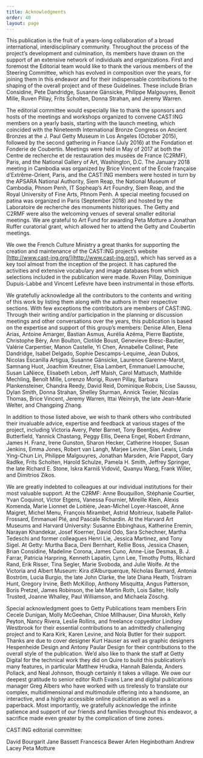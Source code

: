 ```yaml
---
title: Acknowledgments
order: 40
layout: page
---
```


This publication is the fruit of a years-long collaboration of a broad international, interdisciplinary community. Throughout the process of the project’s development and culmination, its members have drawn on the support of an extensive network of individuals and organizations. First and foremost the Editorial team would like to thank the various members of the Steering Committee, which has evolved in composition over the years, for joining them in this endeavor and for their indispensable contributions to the shaping of the overall project and of these Guidelines. These include Brian Considine, Pete Dandridge, Susanne Gänsicke, Philippe Malgouyres, Benoit Mille, Ruven Pillay, Frits Scholten, Donna Strahan, and Jeremy Warren. 

The editorial committee would especially like to thank the sponsors and hosts of the meetings and workshops organized to convene CAST:ING members on a yearly basis, starting with the launch meeting, which coincided with the Nineteenth International Bronze Congress on Ancient Bronzes at the J. Paul Getty Museum in Los Angeles (October 2015), followed by the second gathering in France (July 2016) at the Fondation et Fonderie de Coubertin. Meetings were held in May of 2017 at both the Centre de recherche et de restauration des musées de France (C2RMF), Paris, and the National Gallery of Art, Washington, D.C. The January 2018 meeting in Cambodia was organized by Brice Vincent of the École française d’Extrême-Orient, Paris, and the CAST:ING members were hosted in turn by the APSARA National Authority, Siem Reap, the National Museum of Cambodia, Phnom Penh, IT Sopheap’s Art Foundry, Siem Reap, and the Royal University of Fine Arts, Phnom Penh. A special meeting focused on patina was organized in Paris (September 2018) and hosted by the Laboratoire de recherche des monuments historiques. The Getty and C2RMF were also the welcoming venues of several smaller editorial meetings. We are grateful to Art Fund for awarding Peta Motture a Jonathan Ruffer curatorial grant, which allowed her to attend the Getty and Coubertin meetings. 

We owe the French Culture Ministry a great thanks for supporting the creation and maintenance of the CAST:ING project’s website [http://www.cast-ing.org/](http://www.cast-ing.org/), which has served as a key tool almost from the inception of the project. It has captured the activities and extensive vocabulary and image databases from which selections included in the publication were made. Ruven Pillay, Dominique Dupuis-Labbé and Vincent Lefèvre have been instrumental in those efforts. 

We gratefully acknowledge all the contributors to the contents and writing of this work by listing them along with the authors in their respective sections. With few exceptions the contributors are members of CAST:ING. Through their writing and/or participation in the planning or discussion meetings and other conversations over the years, this publication is based on the expertise and support of this group’s members: Denise Allen, Elena Arias, Antoine Amarger, Bastian Asmus, Aurélia Azéma, Pierre Baptiste, Christophe Béry, Ann Boulton, Clotilde Boust, Genevieve Bresc-Bautier, Valérie Carpentier, Manon Castelle, Yi Chen, Annabelle Collinet, Pete Dandridge, Isabel Delgado, Sophie Descamps-Lequime, Jean Dubos, Nicolas Escanilla Artigua, Susanne Gänsicke, Laurence Garenne-Marot, Samnang Huot, Joachim Kreutner, Elsa Lambert, Emmanuel Lamouche, Susan LaNiece, Elisabeth Lebon, Jeff Maish, Carol Mattusch, Mathilde Mechling, Benoît Mille, Lorenzo Morigi, Ruven Pillay, Barbara Plankensteiner, Chandra Reedy, David Reid, Dominique Robcis, Lise Saussu, Dylan Smith, Donna Strahan, Shelley Sturman, Annick Texier, Nicolas Thomas, Brice Vincent, Jeremy Warren, Ittai Weinryb, the late Jean-Marie Welter, and Changping Zhang.

In addition to those listed above, we wish to thank others who contributed their invaluable advice, expertise and feedback at various stages of the project, including Victoria Avery, Peter Barnet, Tony Beentjes, Andrew Butterfield, Yannick Chastang, Peggy Ellis, Deena Engel, Robert Erdmann, James H. Franz, Irene Gunston, Sharon Hecker, Catherine Hooper, Susan Jenkins, Emma Jones, Robert van Langh, Marjee Levine, Sîan Lewis, Linda Ying-Chun Lin, Philippe Malgouyres, Jonathan Marsden, Arie Pappot, Gary Radlke, Frits Scholten, Harold Schulze, Pamela H. Smith, Jeffrey Springer, the late Richard E. Stone, Iskra Karniš Vidovič, Quanyu Wang, Frank Willer, and Dimitrios Zikos.

We are greatly indebted to colleagues at our individual institutions for their most valuable support. At the C2RMF: Anne Bouquillon, Stéphanie Courtier, Yvan Coquinot, Victor Etgens, Vanessa Fournier, Mireille Klein, Alexis Komenda, Marie Lionnet de Loitiėre, Jean-Michel Loyer-Hascoët, Anne Maigret, Michel Menu, François Mirambet, Astrid Moitrieux, Isabelle Pallot-Frossard, Emmanuel Plé, and Pascale Richardin. At the Harvard Art Museums and Harvard University: Susanne Ebbinghaus, Katherine Eremin, Narayan Khandekar, Josef Koerner, David Odo, Sara Schechner, Martha Tedeschi and former colleagues Henri Lie, Jessica Martinez, and Tony Sigel. At Getty: Murtha Baca, Deni Bernhart, Kellie Boss, Jessica Chasen, Brian Considine, Madeline Corona, James Cuno, Anne-Lise Desmas, B. J. Farrar, Patricia Harpring, Kenneth Lapatin, Lynn Lee, Timothy Potts, Richard Rand, Erik Risser, Tina Segler, Marie Svoboda, and Julie Wolfe. At the Victoria and Albert Museum: Kira d’Alburquerque, Nicholas Barnard, Antonia Boström, Lucia Burgio, the late John Clarke, the late Diana Heath, Tristram Hunt, Gregory Irvine, Beth McKillop, Anthony Misquitta, Angus Patterson, Boris Pretzel, James Robinson, the late Martin Roth, Lois Salter, Holly Trusted, Joanne Whalley, Paul Williamson, and Michaela Zöschg. 

Special acknowledgment goes to Getty Publications team members Erin Cecele Dunigan, Molly McGeehan, Chloe Millhauser, Dina Murokh, Kelly Peyton, Nancy Rivera, Leslie Rollins, and freelance copyeditor Lindsey Westbrook for their essential contributions to an admittedly challenging project and to Kara Kirk, Karen Levine, and Nola Butler for their support. Thanks are due to cover designer Kurt Hauser as well as graphic designers Hespenheide Design and Antony Paular Design for their contributions to the overall style of the publication. We’d also like to thank the staff at Getty Digital for the technical work they did on Quire to build this publication’s many features, in particular Matthew Hrudka, Hannah Balenda, Anders Pollack, and Neal Johnson, though certainly it takes a village. We owe our deepest gratitude to senior editor Ruth Evans Lane and digital publications manager Greg Albers who have worked with us tirelessly to translate our complex, multidimensional and multimodule offering into a handsome, an interactive, and a highly accessible online publication as well as a paperback. Most importantly, we gratefully acknowledge the infinite patience and support of our friends and families throughout this endeavor, a sacrifice made even greater by the complication of time zones. 

CAST:ING editorial committee:

David Bourgarit
Jane Bassett
Francesca Bewer
Arlen Heginbotham
Andrew Lacey
Peta Motture
